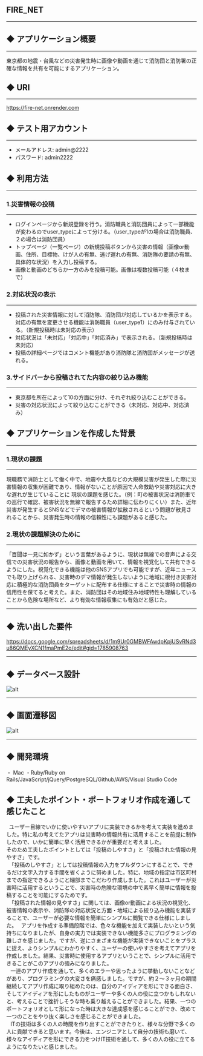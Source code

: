 ## **FIRE_NET**
---
## ◆ アプリケーション概要
---
東京都の地震・台風などの災害発生時に画像や動画を通じて消防団と消防署の正確な情報を共有を可能にするアプリケーション。

## ◆ URl
---
https://fire-net.onrender.com 
## ◆ テスト用アカウント
---
- メールアドレス: admin@2222  
- パスワード: admin2222

## ◆ 利用方法
---
### 1.災害情報の投稿
---
- ログインページから新規登録を行う。消防職員と消防団員によって一部機能が変わるのでuser_typeによって分ける。（user_typeが1の場合は消防職員、２の場合は消防団員）
- トップページ（一覧ページ）の新規投稿ボタンから災害の情報（画像or動画、住所、目標物、けが人の有無、逃げ遅れの有無、消防隊の要請の有無、具体的な状況）を入力し投稿する。
- 画像と動画のどちらか一方のみを投稿可能。画像は複数投稿可能（４枚まで）
### 2.対応状況の表示
---
- 投稿された災害情報に対して消防隊、消防団が対応しているかを表示する。対応の有無を変更させる機能は消防職員（user_type1）にのみ付与されている。（新規投稿時は未対応の表示）
- 対応状況は「未対応」「対応中」「対応済み」で表示される。（新規投稿時は未対応）
- 投稿の詳細ページではコメント機能があり消防隊と消防団がメッセージが送れる。
### 3.サイドバーから投稿されてた内容の絞り込み機能
---
- 東京都を所在によって10の方面に分け、それぞれ絞り込むことができる。
- 災害の対応状況によって絞り込むことができる（未対応、対応中、対応済み）
## ◆ アプリケーションを作成した背景
---
### 1.現状の課題
---
現職務で消防士として働く中で、地震や大風などの大規模災害が発生した際に災害情報の収集が困難であり、情報がないことが原因で人命救助や災害対応に大きな遅れが生じていることに
現状の課題を感じた。（例：町の被害状況は消防車での巡行で確認、被害状況を無線で報告するため詳細に伝わりにくい）また、近年災害が発生するとSNSなどでデマの被害情報が拡散されるという問題が散見されることから、災害発生時の情報の信頼性にも課題があると感じた。
### 2.現状の課題解決のために
---
「百聞は一見に如かず」という言葉があるように、現状は無線での音声による交信での災害状況の報告から、画像と動画を用いて、情報を視覚化して共有できるようにした。視覚化できる機能は他のSNSアプリでも可能ですが、近年ニュースでも取り上げられる、災害時のデマ情報が発生しないように地域に根付き災害対応に積極的な消防団員をターゲットに配布する仕様にすることで災害時の情報の信用性を保てると考えた。また、消防団はその地域住み地域特性も理解していることから危険な場所など、より有効な情報収集にも有効だと感じた。

---
## ◆ 洗い出した要件
https://docs.google.com/spreadsheets/d/1m9Ur0GMBWFAwdpKpjUSvRNd3u86QMEyXCN1fmaPmE2o/edit#gid=1785908763


---
<!-- ## ◆ 実装した機能についての画像やその説明
---
### **1.ログインページ**  
#### ![alt](https://i.gyazo.com/860108382a32a4e6cb34a0a0ca996eb9.png)

### **2.新規登録ページ**  
#### &ensp;・新規登録（入力画面）![alt](https://i.gyazo.com/130eb21f1a621485d0863f32ef071a80.png)  
#### &ensp;・入力エラー画面 ![alt](https://i.gyazo.com/e8c83853488a327f11768b09c5372945.png)  

### **3.投稿一覧ページ**  
#### &ensp;・一覧ページ![alt](https://i.gyazo.com/b012a24a71447a8f20ffacef5abf302b.jpg)  
#### &ensp;・サイドバーの表示![alt](https://i.gyazo.com/dcc16961c8f84678c745a0b143abf06a.png)  
#### &ensp;・新規投稿ボタン（一覧ページの最下部）![alt](https://i.gyazo.com/3ff6216d3fde271ea7cad7b4e450459a.png)  

### **4.新規投稿ページ**  
#### &ensp;①新規投稿ページ（上部）![alt](https://i.gyazo.com/69eafdf2ec96c08300a5fe0516be6704.png)  
#### &ensp;①新規登録ページ（下部）![alt](https://i.gyazo.com/680cda6c0e1ae3f760063f07646612de.png)  
#### &ensp;②新規投稿ページ（画像選択時ver） ![alt](https://i.gyazo.com/d8ed1d3f44eee8e03043988c10916159.jpg)  
#### &ensp;②新規投稿ページ（動画選択Ver） ![alt](https://i.gyazo.com/4b6344059afd8250f20df2875381d03e.png)  


### **5.詳細ページ**  
#### &ensp;・①ページ上部（共通）![alt](https://i.gyazo.com/8c11a96a806ec70877a385048dcbd5e8.jpg)
#### &ensp;・②ページ下部（消防職員ver）![alt](https://i.gyazo.com/ee6bc814f37042a8dfbfe9e282dba756.png)  
#### &ensp;・②ページ下部（消防団員ver）![alt](https://gyazo.com/031e0d02ac2ce595cb644ee0a0c7aab1.png)  

--- -->
## ◆ データベース設計
![alt](https://i.gyazo.com/c535c2106f71a8f5598e1b27a73869aa.png)


---
## ◆ 画面遷移図
![alt](https://i.gyazo.com/fceab7878bdae520b62e25e401f3ca28.png)

---
## ◆ 開発環境
・ Mac
・Ruby/Ruby on Rails/JavaScript/jQuery/PostgreSQL/Github/AWS/Visual Studio Code

## ◆ 工夫したポイント・ポートフォリオ作成を通して感じたこと
 &ensp;ユーザー目線でいかに使いやすいアプリに実装できるかを考えて実装を進めました。特に私の考えてたアプリは災害時の情報共有に活用することを前提に制作したので、いかに簡単に早く活用できるかが重要だと考えました。  
 そのため工夫したポイントとしては「投稿のしやすさ」と「投稿された情報の見やすさ」です。  
 &ensp;「投稿のしやすさ」としては投稿情報の入力をプルダウンにすることで、できるだけ文字入力する手間を省くように努めました。特に、地域の指定は市区町村までの指定できるようにと細部までこだわり作成しました。これはユーザーが災害時に活用するということで、災害時の危険な環境の中で素早く簡単に情報を投稿することを可能にするためです。  
 &ensp;「投稿された情報の見やすさ」に関しては、画像or動画による状況の視覚化、被害情報の表示や、消防隊の対応状況と方面・地域による絞り込み機能を実装することで、ユーザーが必要な情報を簡単にシンプルに閲覧できる仕様にしました。
 &ensp;アプリを作成する準備段階では、色々な機能を加えて実装したいという気持ちになりましたが、自身の実力では実装できない機能多さにプログラミングの難しさを感じました。ですが、逆にさまざまな機能が実装できないことをプラスに捉え、よりシンプルにわかりやすく、ユーザーの使いやすさを考えてアプリを作成しました。結果、災害時に使用するアプリということで、シンプルに活用できることがこのアプリの強みになりました。  
 &ensp; 一連のアプリ作成を通して、多くのエラーや思ったように挙動しないことなどがあり、プログラミングの大変さを痛感しました。ですが、約２〜３ヶ月の期間継続してアプリ作成に取り組めたのは、自分のアイディアを形にできる面白さ、そしてアイディアを形にしたものがユーザーや多くの人の役に立つかもしれないと、考えることで挫折しそうな時も乗り越えることができました。結果、一つのポートフォリオとして形になった時は大きな達成感を感じることができ、改めて一つのことをやり抜く楽しさを感じることができました。  
 &ensp; ITの技術は多くの人の時間を作り出すことができたりと、様々な分野で多くの人に貢献できると思います。今後は、エンジニアとして自分の技術も磨いて、様々なアイディアを形にできる力をつけIT技術を通して、多くの人の役に立てるようになりたいと感じました。

